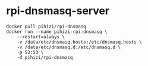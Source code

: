 rpi-dnsmasq-server
=================

```shell
docker pull pihizi/rpi-dnsmasq
docker run --name pihizi-rpi-dnsmasq \
    --restart=always \
    -v /data/etc/dnsmasq.hosts:/etc/dnsmasq.hosts \
    -v /data/etc/dnsmasq.d:/etc/dnsmasq.d \
    -p 53:53 \
    -d pihizi/rpi-dnsmasq
